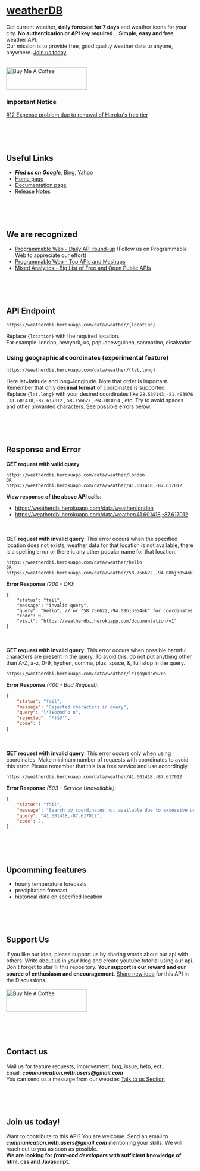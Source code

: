 # [weatherDB](https://weatherdbi.herokuapp.com)
Get current weather, **daily forecast for 7 days** and weather icons for your city. **No authentication or API key required**... **Simple, easy and free** weather API.<br>
Our mission is to provide free, good quality weather data to anyone, anywhere. [Join us today](#join-us-today)

<br>
<a href="https://www.buymeacoffee.com/weatherdbi" target="_blank"><img src="https://cdn.buymeacoffee.com/buttons/v2/default-yellow.png" alt="Buy Me A Coffee" style="height: 60px !important;width: 217px !important;" ></a>

### Important Notice
[#12 Expense problem due to removal of Heroku's free tier](https://github.com/DB-db-dron/weatherDB/issues/12)

<br><br><br>
## Useful Links
- **_Find us on_** [**_Google_**](https://www.google.com/search?q=site%3Aweatherdbi.herokuapp.com), [Bing](https://www.bing.com/search?q=site%3Aweatherdbi.herokuapp.com), [Yahoo](https://search.yahoo.com/search?p=site:weatherdbi.herokuapp.com)
- [Home page](https://weatherdbi.herokuapp.com)
- [Documentation page](https://weatherdbi.herokuapp.com/documentation/v1)
- [Release Notes](https://weatherdbi.herokuapp.com/release-notes)

<br><br><br>
## We are recognized
- [Programmable Web - Daily API round-up](https://www.programmableweb.com/news/daily-api-roundup-bauen-weatherdb-traqo-nextform/brief/2022/01/30#:~:text=weatherdb%20API) (Follow us on Programmable Web to appreciate our effort)
- [Programmable Web - Top APIs and Mashups](https://www.programmableweb.com/category/top-apis#:~:text=weatherDB)
- [Mixed Analytics - Big List of Free and Open Public APIs](https://mixedanalytics.com/blog/list-actually-free-open-no-auth-needed-apis/#:~:text=weatherDB)

<br><br><br>
## API Endpoint
```
https://weatherdbi.herokuapp.com/data/weather/{location}
```
Replace `{location}` with the required location. <br>
For example: london, newyork, us, papuanewguinea, sanmarino, elsalvador

### Using geographical coordinates (experimental feature)
```
https://weatherdbi.herokuapp.com/data/weather/{lat,long}
```
Here lat=latitude and long=longitude. Note that order is important. Remember that only **decimal format** of coordinates is supported.<br>
Replace `{lat,long}` with your desired coordinates like `28.539143,-81.403076` , `41.601418,-87.617012` , `58.756622,-94.083054` , etc. Try to avoid spaces and other unwanted characters. See possible errors below.

<br><br><br>
## Response and Error
**GET request with valid query**
```
https://weatherdbi.herokuapp.com/data/weather/london
OR
https://weatherdbi.herokuapp.com/data/weather/41.601418,-87.617012
```
**View response of the above API calls:**<br>
- https://weatherdbi.herokuapp.com/data/weather/london
- https://weatherdbi.herokuapp.com/data/weather/41.601418,-87.617012

<br><br>
**GET request with invalid query**: This error occurs when the specified location does not exists, weather data for that location is not available, there is a spelling error or there is any other popular name for that location.
```
https://weatherdbi.herokuapp.com/data/weather/hello
OR
https://weatherdbi.herokuapp.com/data/weather/58.756622,-94.08hj3054mk
```
**Error Response** *(200 - OK)*:
```cjson
{
    "status": "fail",
    "message": "invalid query",
    "query": "hello", // or "58.756622,-94.08hj3054mk" for coordinates
    "code": 0,
    "visit": "https://weatherdbi.herokuapp.com/documentation/v1"
}
```

<br><br>
**GET request with invalid query**: This error occurs when possible harmful characters are present in the query. To avoid this, do not put anything other than A-Z, a-z, 0-9, hyphen, comma, plus, space, &, full stop in the query.
```
https://weatherdbi.herokuapp.com/data/weather/l*)$o@nd'o%20n
```
**Error Response** *(400 - Bad Request)*:
```json
{
    "status": "fail",
    "message": "Rejected characters in query",
    "query": "l*)$o@nd'o n",
    "rejected": "*)$@'",
    "code": 1
}
```

<br><br>
**GET request with invalid query**: This error occurs only when using coordinates. Make minimum number of requests with coordinates to avoid this error. Please remember that this is a free service and use accordingly.
```
https://weatherdbi.herokuapp.com/data/weather/41.601418,-87.617012
```
**Error Response** *(503 - Service Unavailable)*:
```json
{
    "status": "fail",
    "message": "Search by coordinates not available due to excessive use of this feature. Try after sometime or avail other methods available",
    "query": "41.601418,-87.617012",
    "code": 2,
}
```

<br><br><br>
## Upcomming features
- hourly temperature forecasts
- precipitation forecast
- historical data on specified location

<br><br><br>
## Support Us
If you like our idea, please support us by sharing words about our api with others. Write about us in your blog and create youtube tutorial using our api. Don't forget to star ✨ this repository. **Your support is our reward and our source of enthusiasm and encouragement**. [Share new idea](https://github.com/DB-db-dron/weatherDB/discussions/new?category=ideas) for this API in the Discussions.
<br><br>
<a href="https://www.buymeacoffee.com/weatherdbi" target="_blank"><img src="https://cdn.buymeacoffee.com/buttons/v2/default-yellow.png" alt="Buy Me A Coffee" style="height: 60px !important;width: 217px !important;" ></a>

<br><br><br>
## Contact us
Mail us for feature requests, improvement, bug, issue, help, ect...<br>
Email: **_communication.with.users@gmail.com_**<br>
You can send us a message from our website: [Talk to us Section](https://weatherdbi.herokuapp.com/#:~:text=talk%20to%20us)


<br><br><br>
## Join us today!
Want to contribute to this API? You are welcome. Send an email to **_communication.with.users@gmail.com_** mentioning your skills. We will reach out to you as soon as possible.<br>
**We are looking for _front-end developers_ with sufficient knowledge of html, css and Javascript.**
